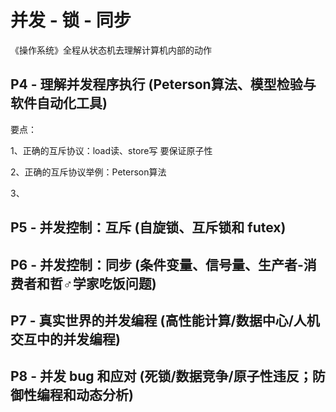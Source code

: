 # 并发 - 锁 - 同步
《操作系统》全程从状态机去理解计算机内部的动作

## P4 - 理解并发程序执行 (Peterson算法、模型检验与软件自动化工具) 

要点：

1、正确的互斥协议：load读、store写 要保证原子性

2、正确的互斥协议举例：Peterson算法

3、



## P5 - 并发控制：互斥 (自旋锁、互斥锁和 futex)          





## P6 - 并发控制：同步 (条件变量、信号量、生产者-消费者和哲♂学家吃饭问题) 





## P7 - 真实世界的并发编程 (高性能计算/数据中心/人机交互中的并发编程)





## P8 - 并发 bug 和应对 (死锁/数据竞争/原子性违反；防御性编程和动态分析)



